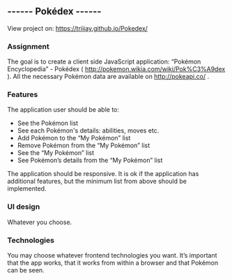  ## ------ Pokédex ------ ##
 
 View project on: https://triijay.github.io/Pokedex/
 
### Assignment 
The goal is to create a client side JavaScript application: “Pokémon Encyclopedia” - Pokédex
( http://pokemon.wikia.com/wiki/Pok%C3%A9dex ).
All the necessary Pokémon data are available on http://pokeapi.co/ .


### Features
The application user should be able to:
- See the Pokémon list
- See each Pokémon's details: abilities, moves etc.
- Add Pokémon to the “My Pokémon” list
- Remove Pokémon from the “My Pokémon” list
- See the “My Pokémon” list
- See Pokémon’s details from the “My Pokémon” list

The application should be responsive.
It is ok if the application has additional features, but the minimum list from above should be
implemented.


### UI design
Whatever you choose.


### Technologies
You may choose whatever frontend technologies you want. It’s important that the app works,
that it works from within a browser and that Pokémon can be seen.
